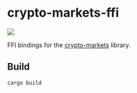 # crypto-markets-ffi

[![](https://img.shields.io/github/workflow/status/soulmachine/crypto-markets-ffi/CI/main)](https://github.com/soulmachine/crypto-markets-ffi/actions?query=branch%3Amain)

FFI bindings for the [crypto-markets](https://crates.io/crates/crypto-markets) library.

## Build

```bash
cargo build
```
